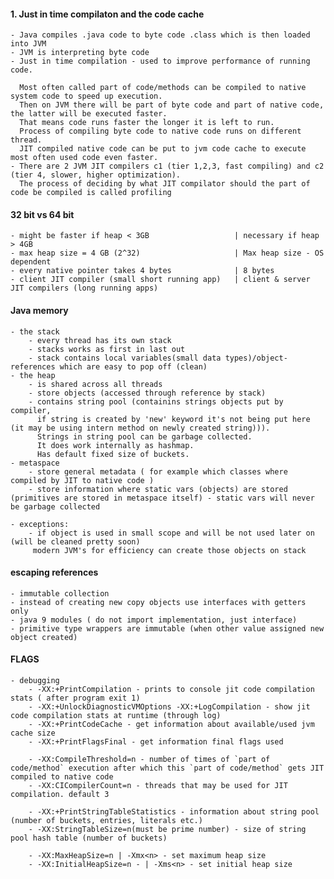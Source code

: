 #### 1. Just in time compilaton and the code cache
    - Java compiles .java code to byte code .class which is then loaded into JVM
    - JVM is interpreting byte code
    - Just in time compilation - used to improve performance of running code. 
    
      Most often called part of code/methods can be compiled to native system code to speed up execution.
      Then on JVM there will be part of byte code and part of native code, the latter will be executed faster.
      That means code runs faster the longer it is left to run. 
      Process of compiling byte code to native code runs on different thread.
      JIT compiled native code can be put to jvm code cache to execute most often used code even faster.
    - There are 2 JVM JIT compilers c1 (tier 1,2,3, fast compiling) and c2 (tier 4, slower, higher optimization). 
      The process of deciding by what JIT compilator should the part of code be compiled is called profiling

#### 32 bit vs 64 bit
    - might be faster if heap < 3GB                   | necessary if heap > 4GB
    - max heap size = 4 GB (2^32)                     | Max heap size - OS dependent
    - every native pointer takes 4 bytes              | 8 bytes
    - client JIT compiler (small short running app)   | client & server JIT compilers (long running apps) 

#### Java memory
    - the stack
        - every thread has its own stack
        - stacks works as first in last out
        - stack contains local variables(small data types)/object-references which are easy to pop off (clean)
    - the heap
        - is shared across all threads
        - store objects (accessed through reference by stack)
        - contains string pool (containins strings objects put by compiler, 
          if string is created by 'new' keyword it's not being put here (it may be using intern method on newly created string))).
          Strings in string pool can be garbage collected.
          It does work internally as hashmap.
          Has default fixed size of buckets.
    - metaspace
        - store general metadata ( for example which classes where compiled by JIT to native code ) 
        - store information where static vars (objects) are stored (primitives are stored in metaspace itself) - static vars will never be garbage collected
    
    - exceptions:
        - if object is used in small scope and will be not used later on (will be cleaned pretty soon)
         modern JVM's for efficiency can create those objects on stack
        
#### escaping references
    - immutable collection
    - instead of creating new copy objects use interfaces with getters only
    - java 9 modules ( do not import implementation, just interface)
    - primitive type wrappers are immutable (when other value assigned new object created)

#### FLAGS
    - debugging
        - -XX:+PrintCompilation - prints to console jit code compilation stats ( after program exit 1)
        - -XX:+UnlockDiagnosticVMOptions -XX:+LogCompilation - show jit code compilation stats at runtime (through log)
        - -XX:+PrintCodeCache - get information about available/used jvm cache size
        - -XX:+PrintFlagsFinal - get information final flags used
        
        - -XX:CompileThreshold=n - number of times of `part of code/method` execution after which this `part of code/method` gets JIT compiled to native code
        - -XX:CICompilerCount=n - threads that may be used for JIT compilation. default 3

        - -XX:+PrintStringTableStatistics - information about string pool (number of buckets, entries, literals etc.)
        - -XX:StringTableSize=n(must be prime number) - size of string pool hash table (number of buckets)

        - -XX:MaxHeapSize=n | -Xmx<n> - set maximum heap size
        - -XX:InitialHeapSize=n - | -Xms<n> - set initial heap size
